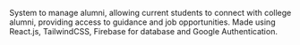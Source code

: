 System to manage alumni, allowing current students to connect with college alumni, providing access to guidance and job opportunities.
Made using React.js, TailwindCSS, Firebase for database and Google Authentication. 

